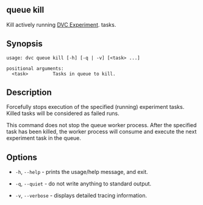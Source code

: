 ## queue kill

Kill actively running
[DVC Experiment](/doc/user-guide/experiment-management/experiments-overview).
tasks.

## Synopsis

```usage
usage: dvc queue kill [-h] [-q | -v] [<task> ...]

positional arguments:
  <task>         Tasks in queue to kill.
```

## Description

Forcefully stops execution of the specified (running) experiment tasks. Killed
tasks will be considered as failed runs.

This command does not stop the queue worker process. After the specified task
has been killed, the worker process will consume and execute the next experiment
task in the queue.

## Options

- `-h`, `--help` - prints the usage/help message, and exit.

- `-q`, `--quiet` - do not write anything to standard output.

- `-v`, `--verbose` - displays detailed tracing information.
